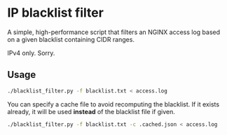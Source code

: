 # IP blacklist filter
A simple, high-performance script that filters an NGINX access log based on a 
given blacklist containing CIDR ranges.

IPv4 only. Sorry.

## Usage
```bash
./blacklist_filter.py -f blacklist.txt < access.log
```

You can specify a cache file to avoid recomputing the blacklist. If it exists
already, it will be used **instead** of the blacklist file if given.

```bash
./blacklist_filter.py -f blacklist.txt -c .cached.json < access.log
```
